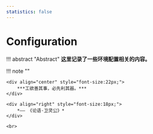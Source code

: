 ```yaml
---
statistics: false
---
```


# Configuration

!!! abstract "Abstract" 
    **这里记录了一些环境配置相关的内容。**

!!! note ""
    <br>
    
    <div align="center" style="font-size:22px;">
        ***工欲善其事，必先利其器。***
    </div>

    <div align="right" style="font-size:18px;">
        *—— 《论语·卫灵公》*
    </div>

    <br>
